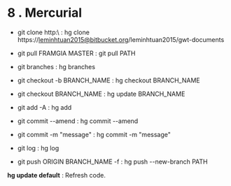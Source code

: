 # 8 . Mercurial
 - git clone http:\\                   : hg clone https://leminhtuan2015@bitbucket.org/leminhtuan2015/gwt-documents
 - git pull FRAMGIA MASTER             : git pull PATH

  - git branches                        : hg branches
  - git checkout -b BRANCH_NAME         : hg checkout BRANCH_NAME
  - git checkout BRANCH_NAME            : hg update BRANCH_NAME

  - git add -A                          : hg add
  - git commit --amend             : hg commit --amend
  - git commit -m "message"             : hg commit -m "message"
  - git log                             : hg log
  - git push ORIGIN BRANCH_NAME -f      : hg push --new-branch PATH

**hg update default** : Refresh code.

